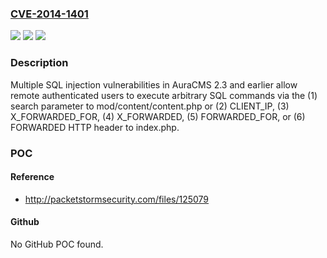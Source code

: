### [CVE-2014-1401](https://cve.mitre.org/cgi-bin/cvename.cgi?name=CVE-2014-1401)
![](https://img.shields.io/static/v1?label=Product&message=n%2Fa&color=blue)
![](https://img.shields.io/static/v1?label=Version&message=n%2Fa&color=blue)
![](https://img.shields.io/static/v1?label=Vulnerability&message=n%2Fa&color=brighgreen)

### Description

Multiple SQL injection vulnerabilities in AuraCMS 2.3 and earlier allow remote authenticated users to execute arbitrary SQL commands via the (1) search parameter to mod/content/content.php or (2) CLIENT_IP, (3) X_FORWARDED_FOR, (4) X_FORWARDED, (5) FORWARDED_FOR, or (6) FORWARDED HTTP header to index.php.

### POC

#### Reference
- http://packetstormsecurity.com/files/125079

#### Github
No GitHub POC found.

